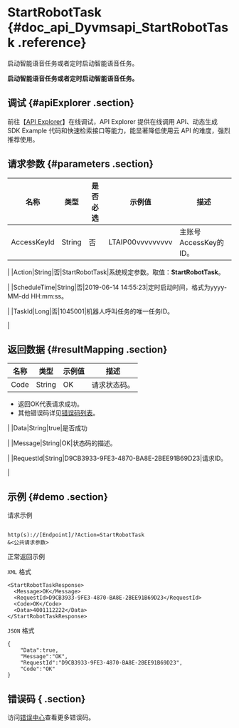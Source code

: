 # StartRobotTask {#doc_api_Dyvmsapi_StartRobotTask .reference}

启动智能语音任务或者定时启动智能语音任务。

 **启动智能语音任务或者定时启动智能语音任务。** 

## 调试 {#apiExplorer .section}

前往【[API Explorer](https://api.aliyun.com/#product=Dyvmsapi&api=StartRobotTask)】在线调试，API Explorer 提供在线调用 API、动态生成 SDK Example 代码和快速检索接口等能力，能显著降低使用云 API 的难度，强烈推荐使用。

## 请求参数 {#parameters .section}

|名称|类型|是否必选|示例值|描述|
|--|--|----|---|--|
|AccessKeyId|String|否|LTAIP00vvvvvvvvv|主账号AccessKey的ID。

 |
|Action|String|否|StartRobotTask|系统规定参数。取值：**StartRobotTask**。

 |
|ScheduleTime|String|否|2019-06-14 14:55:23|定时启动时间，格式为yyyy-MM-dd HH:mm:ss。

 |
|TaskId|Long|否|1045001|机器人呼叫任务的唯一任务ID。

 |

## 返回数据 {#resultMapping .section}

|名称|类型|示例值|描述|
|--|--|---|--|
|Code|String|OK|请求状态码。

 -   返回OK代表请求成功。
-   其他错误码详见[错误码列表](~~112502~~)。

 |
|Data|String|true|是否成功

 |
|Message|String|OK|状态码的描述。

 |
|RequestId|String|D9CB3933-9FE3-4870-BA8E-2BEE91B69D23|请求ID。

 |

## 示例 {#demo .section}

请求示例

``` {#request_demo}

http(s)://[Endpoint]/?Action=StartRobotTask
&<公共请求参数>

```

正常返回示例

`XML` 格式

``` {#xml_return_success_demo}
<StartRobotTaskResponse>
  <Message>OK</Message>
  <RequestId>D9CB3933-9FE3-4870-BA8E-2BEE91B69D23</RequestId>
  <Code>OK</Code>
  <Data>4001112222</Data>
</StartRobotTaskResponse>

```

`JSON` 格式

``` {#json_return_success_demo}
{
	"Data":true,
	"Message":"OK",
	"RequestId":"D9CB3933-9FE3-4870-BA8E-2BEE91B69D23",
	"Code":"OK"
}
```

## 错误码 { .section}

访问[错误中心](https://error-center.aliyun.com/status/product/Dyvmsapi)查看更多错误码。

